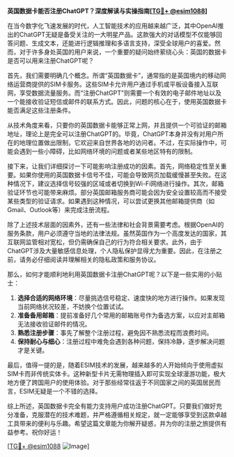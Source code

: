 **英国数据卡能否注册ChatGPT？深度解读与实操指南[[TG💪+ @esim1088](https://t.me/s/esim1088)]**

在当今数字化飞速发展的时代，人工智能技术的应用越来越广泛，其中OpenAI推出的ChatGPT无疑是备受关注的一大明星产品。这款强大的对话模型不仅能够回答问题、生成文本，还能进行逻辑推理和多语言支持，深受全球用户的喜爱。然而，对于许多身处英国的用户来说，一个重要的疑问始终萦绕心头：英国的数据卡是否可以用来注册ChatGPT呢？

首先，我们需要明确几个概念。所谓“英国数据卡”，通常指的是英国境内的移动网络运营商提供的SIM卡服务。这些SIM卡允许用户通过手机或平板设备接入互联网，享受数据流量服务。而“注册ChatGPT”则需要一个有效的电子邮件地址以及一个能接收验证短信或邮件的联系方式。因此，问题的核心在于，使用英国数据卡能否满足这些注册条件。

从技术角度来看，只要你的英国数据卡能够正常上网，并且提供一个可验证的邮箱地址，理论上是完全可以注册ChatGPT的。毕竟，ChatGPT本身并没有对用户所在的地理位置做出限制，它欢迎来自世界各地的访问者。不过，在实际操作中，可能会遇到一些小障碍，比如网络环境的问题或者某些地区特有的限制。

接下来，让我们详细探讨一下可能影响注册成功的因素。首先，网络稳定性至关重要。如果你使用的英国数据卡信号不佳，可能会导致网页加载缓慢甚至失败。在这种情况下，建议选择信号较强的区域或者切换到Wi-Fi网络进行操作。其次，邮箱验证环节也可能带来麻烦。部分英国邮箱服务商可能会因为安全设置较高而不接受某些类型的验证请求。如果遇到这种情况，可以尝试更换其他邮箱提供商（如Gmail、Outlook等）来完成注册流程。

除了上述技术层面的因素外，还有一些法律和社会背景需要考虑。根据OpenAI的服务条款，用户必须遵守当地的法律法规。虽然英国作为一个高度发达的国家，其互联网监管相对宽松，但仍需确保自己的行为符合相关要求。此外，由于ChatGPT涉及大量敏感信息处理，个人隐私保护显得尤为重要。因此，在注册之前，请务必仔细阅读并理解相关的隐私政策和服务协议。

那么，如何才能顺利地利用英国数据卡注册ChatGPT呢？以下是一些实用的小贴士：

1. **选择合适的网络环境**：尽量挑选信号稳定、速度快的地方进行操作。如果发现当前网络状况较差，不妨换个位置试试。
2. **准备备用邮箱**：提前准备好几个常用的邮箱账号作为备选方案，以应对主邮箱无法接收验证邮件的情况。
3. **熟悉注册步骤**：事先了解整个注册过程，避免因不熟悉流程而浪费时间。
4. **保持耐心与细心**：注册过程中难免会遇到各种问题，保持冷静，逐步解决问题才是关键。

最后，值得一提的是，随着ESIM技术的发展，越来越多的人开始倾向于使用虚拟SIM卡而非传统实体卡。这种新型卡片无需物理插入即可实现全球漫游功能，极大地方便了跨国用户的使用体验。对于那些经常往返于不同国家之间的英国居民而言，ESIM无疑是一个不错的选择。

综上所述，英国数据卡完全有能力支持用户成功注册ChatGPT。只要我们做好充分准备，克服潜在的技术难题，并严格遵循相关规定，就一定能够享受到这款卓越工具带来的便利与乐趣。希望这篇文章能为你解开疑惑，并为你的注册之旅提供有益参考。祝你好运！

[[TG💪+ @esim1088](https://t.me/s/esim1088) ![Image](https://i.postimg.cc/4NQfJmqS/Snipaste-2025-05-13-00-14-12.png)]